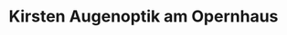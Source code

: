 ---
title: "Kirsten Augenoptik am Opernhaus"
url: /magdeburg/kirsten-augenoptik-am-opernhaus/
shop: Optiker
---